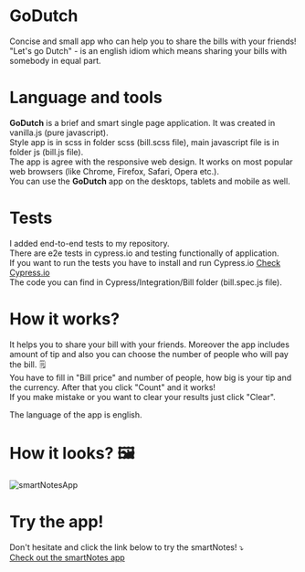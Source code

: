 # GoDutch
Concise and small app who can help you to share the bills with your friends!
</br>
"Let's go Dutch" - is an english idiom which means sharing your bills with somebody in equal part.

# Language and tools
**GoDutch** is a brief and smart single page application. It was created in vanilla.js (pure javascript).
</br>
Style app is in scss in folder scss (bill.scss file), main javascript file is in folder js (bill.js file).
</br>
The app is agree with the responsive web design. It works on most popular web browsers (like Chrome, Firefox, Safari, Opera etc.).
</br>
You can use the **GoDutch** app on the desktops, tablets and mobile as well.

# Tests
I added end-to-end tests to my repository.
</br>
There are e2e tests in cypress.io and testing functionally of application. 
</br>
If you want to run the tests you have to install and run Cypress.io [Check Cypress.io](https://docs.cypress.io/)
</br>
The code you can find in Cypress/Integration/Bill folder (bill.spec.js file).

# How it works?
It helps you to share your bill with your friends. Moreover the app includes amount of tip and also you can choose the number of people who will pay the bill. 🗒️
</br>
You have to fill in "Bill price" and number of people, how big is your tip and the currency. After that you click "Count" and it works!
</br>
If you make mistake or you want to clear your results just click "Clear".
</br>

The language of the app is english.

# How it looks? 🖼️
![smartNotesApp](https://i.imgur.com/6GghG6p.png)

# Try the app!
Don't hesitate and click the link below to try the smartNotes! ⤵️
</br>
[Check out the smartNotes app](https://emarcins.github.io/smartNotes/)

